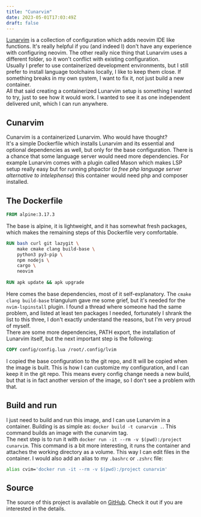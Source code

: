 ```yaml
---
title: "Cunarvim"
date: 2023-05-01T17:03:49Z
draft: false
---
```


[Lunarvim](https://www.lunarvim.org/) is a collection of configuration which adds neovim IDE like functions. It's
really helpful if you (and indeed I) don't have any experience with configuring neovim. The other really nice thing
that Lunarvim uses a different folder, so it won't conflict with existing configuration.\
Usually I prefer to use containerized development environments, but I still prefer to install language toolchains
locally, I like to keep them close. If something breaks in my own system, I want to fix it, not just build
a new container.\
All that said creating a containerized Lunarvim setup is something I wanted to try, just to see how it would work. I
wanted to see it as one independent delivered unit, which I can run anywhere.

## Cunarvim

Cunarvim is a containerized Lunarvim. Who would have thought?\
It's a simple Dockerfile which installs Lunarvim and its essential and optional dependencies as well, but only for the
base configuration. There is a chance that some language server would need more dependencies. For example Lunarvim comes
with a plugin called Mason which makes LSP setup really easy but for running phpactor (*a free php language server
alternative to intelephense*) this container would need php and composer installed.

## The Dockerfile

```dockerfile
FROM alpine:3.17.3
```

The base is alpine, it is lightweight, and it has somewhat fresh packages, which makes the remaining steps of this
Dockerfile very comfortable.

```dockerfile
RUN bash curl git lazygit \
    make cmake clang build-base \
    python3 py3-pip \
    npm nodejs \
    cargo \
    neovim
    
RUN apk update && apk upgrade
```

Here comes the base dependencies, most of it self-explanatory. The `cmake clang build-base` triangulum gave me some
grief, but it's needed for the `nvim-lspinstall` plugin. I found a thread where someone had the same problem, and listed
at least ten packages I needed, fortunately I shrank the list to this three, I don't exactly understand the reasons, but
I'm very proud of myself.\
There are some more dependencies, PATH export, the installation of Lunarvim itself, but the next important step is
the following:

```dockerfile
COPY config/config.lua /root/.config/lvim
```

I copied the base configuration to the git repo, and It will be copied when the image is built. This is how I can
customize my configuration, and I can keep it in the git repo. This means every config change needs a new build, but
that is in fact another version of the image, so I don't see a problem with that.

## Build and run

I just need to build and run this image, and I can use Lunarvim in a container. Building is as simple
as: `docker build -t cunarvim .`. This command builds an image with the cunarvim tag.\
The next step is to run it with `docker run -it --rm -v $(pwd):/project cunarvim`. This command is a bit more
interesting, it runs the container and attaches the working directory as a volume. This way I can edit files in the
container. I would also add an alias to my `.bashrc` or `.zshrc` file:

```bash
alias cvim='docker run -it --rm -v $(pwd):/project cunarvim'
```

## Source

The source of this project is available on [GitHub](https://github.com/hrvthzslt/cunarvim). Check it out if you are
interested in the details.